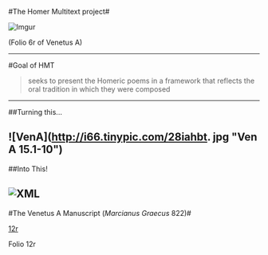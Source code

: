 #The Homer Multitext project#

![Imgur](http://i65.tinypic.com/wbw702.jpg)

(Folio 6r of Venetus A)

----
#Goal of HMT

>seeks to present the Homeric poems in a framework that reflects the oral tradition in which they were composed

----
##Turning this...

![VenA](http://i66.tinypic.com/28iahbt. jpg "Ven A 15.1-10")
----
##Into This!

![XML](http://i68.tinypic.com/120rnf9.png "XML of 15.1-10")
----
#The Venetus A Manuscript (*Marcianus Graecus* 822)#

[12r](http://i67.tinypic.com/ixzc7n.jpg "12r")

Folio 12r



